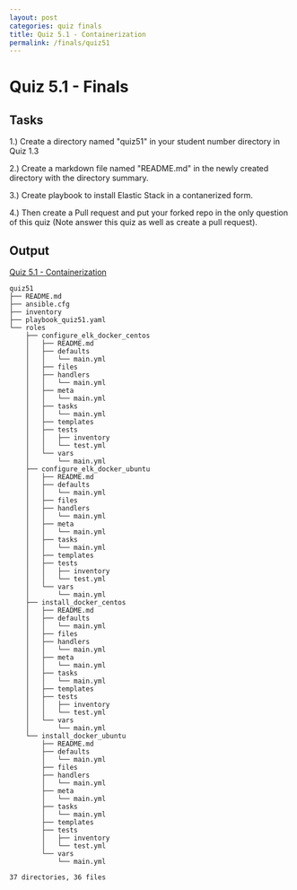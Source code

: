 ```yaml
---
layout: post
categories: quiz finals
title: Quiz 5.1 - Containerization
permalink: /finals/quiz51
---
```

# Quiz 5.1 - Finals

## Tasks
1.) Create a directory named "quiz51" in your student number directory in Quiz 1.3

2.) Create a markdown file named "README.md" in the newly created directory with the directory summary.

3.) Create playbook to install Elastic Stack in a contanerized form.

4.) Then create a Pull request and put your forked repo in the only question of this quiz (Note answer this quiz as well as create a pull request).


## Output
<p> <a href="https://github.com/jesmatienzo-tip/sysad2-12021/tree/quiz51"> Quiz 5.1 - Containerization </a> </p>

```
quiz51
├── README.md
├── ansible.cfg
├── inventory
├── playbook_quiz51.yaml
└── roles
    ├── configure_elk_docker_centos
    │   ├── README.md
    │   ├── defaults
    │   │   └── main.yml
    │   ├── files
    │   ├── handlers
    │   │   └── main.yml
    │   ├── meta
    │   │   └── main.yml
    │   ├── tasks
    │   │   └── main.yml
    │   ├── templates
    │   ├── tests
    │   │   ├── inventory
    │   │   └── test.yml
    │   └── vars
    │       └── main.yml
    ├── configure_elk_docker_ubuntu
    │   ├── README.md
    │   ├── defaults
    │   │   └── main.yml
    │   ├── files
    │   ├── handlers
    │   │   └── main.yml
    │   ├── meta
    │   │   └── main.yml
    │   ├── tasks
    │   │   └── main.yml
    │   ├── templates
    │   ├── tests
    │   │   ├── inventory
    │   │   └── test.yml
    │   └── vars
    │       └── main.yml
    ├── install_docker_centos
    │   ├── README.md
    │   ├── defaults
    │   │   └── main.yml
    │   ├── files
    │   ├── handlers
    │   │   └── main.yml
    │   ├── meta
    │   │   └── main.yml
    │   ├── tasks
    │   │   └── main.yml
    │   ├── templates
    │   ├── tests
    │   │   ├── inventory
    │   │   └── test.yml
    │   └── vars
    │       └── main.yml
    └── install_docker_ubuntu
        ├── README.md
        ├── defaults
        │   └── main.yml
        ├── files
        ├── handlers
        │   └── main.yml
        ├── meta
        │   └── main.yml
        ├── tasks
        │   └── main.yml
        ├── templates
        ├── tests
        │   ├── inventory
        │   └── test.yml
        └── vars
            └── main.yml

37 directories, 36 files
```





